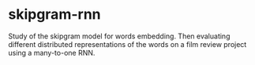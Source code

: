 # skipgram-rnn
Study of the skipgram model for words embedding. Then evaluating different distributed representations of the words on a film review project using a many-to-one RNN.
